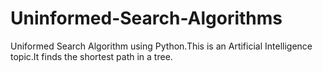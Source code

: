 # Uninformed-Search-Algorithms
Uniformed Search Algorithm using Python.This is an Artificial Intelligence topic.It finds the shortest path in a tree.
